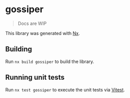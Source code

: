 # gossiper

> Docs are WIP

This library was generated with [Nx](https://nx.dev).

## Building

Run `nx build gossiper` to build the library.

## Running unit tests

Run `nx test gossiper` to execute the unit tests via [Vitest](https://vitest.dev/).
